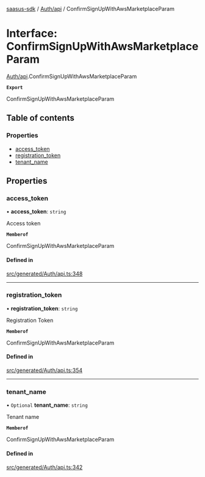 [saasus-sdk](../README.md) / [Auth/api](../modules/Auth_api.md) / ConfirmSignUpWithAwsMarketplaceParam

# Interface: ConfirmSignUpWithAwsMarketplaceParam

[Auth/api](../modules/Auth_api.md).ConfirmSignUpWithAwsMarketplaceParam

**`Export`**

ConfirmSignUpWithAwsMarketplaceParam

## Table of contents

### Properties

- [access\_token](Auth_api.ConfirmSignUpWithAwsMarketplaceParam.md#access_token)
- [registration\_token](Auth_api.ConfirmSignUpWithAwsMarketplaceParam.md#registration_token)
- [tenant\_name](Auth_api.ConfirmSignUpWithAwsMarketplaceParam.md#tenant_name)

## Properties

### access\_token

• **access\_token**: `string`

Access token

**`Memberof`**

ConfirmSignUpWithAwsMarketplaceParam

#### Defined in

[src/generated/Auth/api.ts:348](https://github.com/saasus-platform/saasus-sdk-javascript/blob/997c544/src/generated/Auth/api.ts#L348)

___

### registration\_token

• **registration\_token**: `string`

Registration Token

**`Memberof`**

ConfirmSignUpWithAwsMarketplaceParam

#### Defined in

[src/generated/Auth/api.ts:354](https://github.com/saasus-platform/saasus-sdk-javascript/blob/997c544/src/generated/Auth/api.ts#L354)

___

### tenant\_name

• `Optional` **tenant\_name**: `string`

Tenant name

**`Memberof`**

ConfirmSignUpWithAwsMarketplaceParam

#### Defined in

[src/generated/Auth/api.ts:342](https://github.com/saasus-platform/saasus-sdk-javascript/blob/997c544/src/generated/Auth/api.ts#L342)
